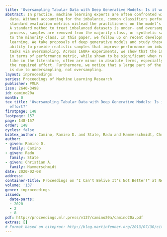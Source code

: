 ```yaml
---
title: 'Oversampling Tabular Data with Deep Generative Models: Is it worth the effort?'
abstract: In practice, machine learning experts are often confronted with imbalanced
  data. Without accounting for the imbalance, common classifiers perform poorly, and
  standard evaluation metrics mislead the practitioners on the model’s performance.
  A standard method to treat imbalanced datasets is under- and oversampling. In this
  process, samples are removed from the majority class, or synthetic samples are added
  to the minority class. In this paper, we follow up on recent developments in deep
  learning. We take proposals of deep generative models and study these approaches’
  ability to provide realistic samples that improve performance on imbalanced classification
  tasks via oversampling. Across 160K+ experiments, we show that the improvements
  in terms of performance metric, while shown to be significant when ranking the methods
  like in the literature, often are minor in absolute terms, especially compared to
  the required effort. Furthermore, we notice that a large part of the improvement
  is due to undersampling, not oversampling.
layout: inproceedings
series: Proceedings of Machine Learning Research
publisher: PMLR
issn: 2640-3498
id: camino20a
month: 0
tex_title: 'Oversampling Tabular Data with Deep Generative Models: Is it worth the
  effort?'
firstpage: 148
lastpage: 157
page: 148-157
order: 148
cycles: false
bibtex_author: Camino, Ramiro D. and State, Radu and Hammerschmidt, Christian A.
author:
- given: Ramiro D.
  family: Camino
- given: Radu
  family: State
- given: Christian A.
  family: Hammerschmidt
date: 2020-02-08
address: 
container-title: Proceedings on "I Can't Belive It's Not Better!" at NeurIPS Workshops
volume: '137'
genre: inproceedings
issued:
  date-parts:
  - 2020
  - 2
  - 8
pdf: http://proceedings.mlr.press/v137/camino20a/camino20a.pdf
extras: []
# Format based on citeproc: http://blog.martinfenner.org/2013/07/30/citeproc-yaml-for-bibliographies/
---
```

